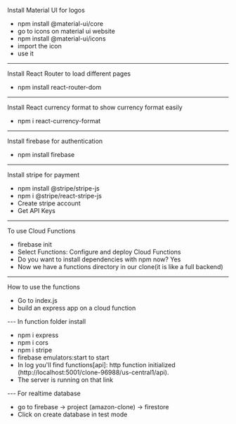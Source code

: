 Install Material UI for logos

- npm install @material-ui/core
- go to icons on material ui website
- npm install @material-ui/icons
- import the icon
- use it

---

Install React Router to load different pages

- npm install react-router-dom

---

Install React currency format to show currency format easily

- npm i react-currency-format

---

Install firebase for authentication

- npm install firebase

---

Install stripe for payment

- npm install @stripe/stripe-js
- npm i @stripe/react-stripe-js
- Create stripe account
- Get API Keys

---

To use Cloud Functions

- firebase init
- Select Functions: Configure and deploy Cloud Functions
- Do you want to install dependencies with npm now? Yes
- Now we have a functions directory in our clone(it is like a full backend)

---

How to use the functions

- Go to index.js
- build an express app on a cloud function

--- In function folder install

- npm i express
- npm i cors
- npm i stripe
- firebase emulators:start to start
- In log you'll find functions[api]: http function initialized (http://localhost:5001/clone-96988/us-central1/api).
- The server is running on that link

--- For realtime database

- go to firebase -> project (amazon-clone) -> firestore
- Click on create database in test mode
